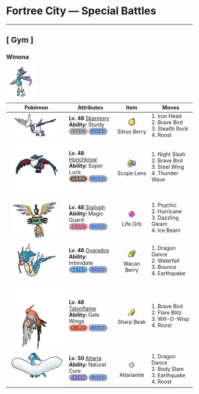 # Fortree City — Special Battles

---

## [ Gym ]


### Winona

![Winona](../../assets/important_trainers/winona.png "Winona")

| Pokémon | Attributes | Item | Moves |
|:-------:|------------|:----:|-------|
| ![Skarmory](../../assets/sprites/skarmory/front.gif "Skarmory: Skarmory’s steel wings become tattered and bashed in from repeated battles. Once a year, the battered wings grow back completely, restoring the cutting edges to their pristine state.") | **Lv. 48** [Skarmory](../../pokemon/skarmory.md)<br>**Ability:** <span class="tooltip" title="It cannot be knocked out with one hit.">Sturdy</span><br>![steel](../../assets/types/steel.png) ![flying](../../assets/types/flying.png) | ![Sitrus Berry](../../assets/items/sitrus_berry.png "Sitrus Berry")<br><span class="tooltip" title="Held in battle :   When the holder has 1/2 its max HP remaining or less, it consumes this item to restore 1/4 its max HP.  Used on a party Pokémon :   Restores 1/4 the Pokémon's max HP.">Sitrus Berry</span> | 1. <span class="tooltip" title="The user slams the target with its steel-hard head. This may also make the target flinch.">Iron Head</span><br>2. <span class="tooltip" title="The user tucks in its wings and charges from a low altitude. This also damages the user quite a lot.">Brave Bird</span><br>3. <span class="tooltip" title="The user lays a trap of levitating stones around the opposing team. The trap hurts opposing Pokémon that switch into battle.">Stealth Rock</span><br>4. <span class="tooltip" title="The user lands and rests its body. It restores the user’s HP by up to half of its max HP.">Roost</span> |
| ![Honchkrow](../../assets/sprites/honchkrow/front.gif "Honchkrow: Becoming active at night, it is known to swarm with numerous Murkrow in tow.") | **Lv. 48** [Honchkrow](../../pokemon/honchkrow.md)<br>**Ability:** <span class="tooltip" title="Boosts the critical-hit ratios of moves.">Super Luck</span><br>![dark](../../assets/types/dark.png) ![flying](../../assets/types/flying.png) | ![Scope Lens](../../assets/items/scope_lens.png "Scope Lens")<br><span class="tooltip" title="Held: Raises the holder's critical hit counter by 1.">Scope Lens</span> | 1. <span class="tooltip" title="The user slashes the target the instant an opportunity arises. Critical hits land more easily.">Night Slash</span><br>2. <span class="tooltip" title="The user tucks in its wings and charges from a low altitude. This also damages the user quite a lot.">Brave Bird</span><br>3. <span class="tooltip" title="The target is hit with wings of steel. This may also raise the user’s Defense stat.">Steel Wing</span><br>4. <span class="tooltip" title="The user launches a weak jolt of electricity that paralyzes the target.">Thunder Wave</span> |
| ![Sigilyph](../../assets/sprites/sigilyph/front.gif "Sigilyph: The guardians of an ancient city, they always fly the same route while keeping watch for invaders.") | **Lv. 48** [Sigilyph](../../pokemon/sigilyph.md)<br>**Ability:** <span class="tooltip" title="The Pokémon only takes damage from attacks.">Magic Guard</span><br>![psychic](../../assets/types/psychic.png) ![flying](../../assets/types/flying.png) | ![Life Orb](../../assets/items/life_orb.png "Life Orb")<br><span class="tooltip" title="Held: Damage from the holder's moves is increased by 30%.  On each turn the holder uses a damage-inflicting move, it takes 10% its max HP in damage.">Life Orb</span> | 1. <span class="tooltip" title="The target is hit by a strong telekinetic force. This may also lower the target’s Sp. Def stat.">Psychic</span><br>2. <span class="tooltip" title="The user attacks by wrapping its opponent in a fierce wind that flies up into the sky. This may also confuse the target.">Hurricane</span><br>3. <span class="tooltip" title="The user damages opposing Pokémon by emitting a powerful flash.">Dazzling Gleam</span><br>4. <span class="tooltip" title="The target is struck with an icy-cold beam of energy. This may also leave the target frozen.">Ice Beam</span> |
| ![Gyarados](../../assets/sprites/gyarados/front.gif "Gyarados: Once Gyarados goes on a rampage, its ferociously violent blood doesn’t calm until it has burned everything down. There are records of this Pokémon’s rampages lasting a whole month.") | **Lv. 48** [Gyarados](../../pokemon/gyarados.md)<br>**Ability:** <span class="tooltip" title="Lowers the opposing Pokémon’s Attack stat.">Intimidate</span><br>![water](../../assets/types/water.png) ![flying](../../assets/types/flying.png) | ![Wacan Berry](../../assets/items/wacan_berry.png "Wacan Berry")<br><span class="tooltip" title="Held in battle :   When the holder would take super-effective electric-type damage, it consumes this item to halve the amount of damage taken.">Wacan Berry</span> | 1. <span class="tooltip" title="The user vigorously performs a mystic, powerful dance that raises its Attack and Speed stats.">Dragon Dance</span><br>2. <span class="tooltip" title="The user charges at the target and may make it flinch. This can also be used to climb a waterfall.">Waterfall</span><br>3. <span class="tooltip" title="The user bounces up high, then drops on the target on the second turn. This may also leave the target with paralysis.">Bounce</span><br>4. <span class="tooltip" title="The user sets off an earthquake that strikes every Pokémon around it. ">Earthquake</span> |
| ![Talonflame](../../assets/sprites/talonflame/front.gif "Talonflame: When attacking prey, it can reach speeds of up to 310 mph. It finishes its prey off with a colossal kick.") | **Lv. 48** [Talonflame](../../pokemon/talonflame.md)<br>**Ability:** <span class="tooltip" title="Gives priority to Flying-type moves.">Gale Wings</span><br>![fire](../../assets/types/fire.png) ![flying](../../assets/types/flying.png) | ![Sharp Beak](../../assets/items/sharp_beak.png "Sharp Beak")<br><span class="tooltip" title="Held: Increases the power of the holder's Flying moves by 20%.">Sharp Beak</span> | 1. <span class="tooltip" title="The user tucks in its wings and charges from a low altitude. This also damages the user quite a lot.">Brave Bird</span><br>2. <span class="tooltip" title="The user cloaks itself in fire and charges the target. This also damages the user quite a lot. This may leave the target with a burn.">Flare Blitz</span><br>3. <span class="tooltip" title="The user shoots a sinister, bluish-white flame at the target to inflict a burn.">Will-O-Wisp</span><br>4. <span class="tooltip" title="The user lands and rests its body. It restores the user’s HP by up to half of its max HP.">Roost</span> |
| ![Altaria](../../assets/sprites/altaria/front.gif "Altaria: Altaria sings in a gorgeous soprano. Its wings are like cotton clouds. This Pokémon catches updrafts with its buoyant wings and soars way up into the wild blue yonder.") | **Lv. 50** [Altaria](../../pokemon/altaria.md)<br>**Ability:** <span class="tooltip" title="All status conditions heal when the Pokémon switches out.">Natural Cure</span><br>![dragon](../../assets/types/dragon.png) ![flying](../../assets/types/flying.png) | ![Altarianite](../../assets/items/altarianite.png "Altarianite")<br><span class="tooltip" title="Held: Allows Altaria to Mega Evolve into Mega Altaria.">Altarianite</span> | 1. <span class="tooltip" title="The user vigorously performs a mystic, powerful dance that raises its Attack and Speed stats.">Dragon Dance</span><br>2. <span class="tooltip" title="The user drops onto the target with its full body weight. This may also leave the target with paralysis.">Body Slam</span><br>3. <span class="tooltip" title="The user sets off an earthquake that strikes every Pokémon around it. ">Earthquake</span><br>4. <span class="tooltip" title="The user lands and rests its body. It restores the user’s HP by up to half of its max HP.">Roost</span> |

